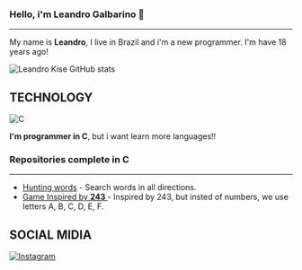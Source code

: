 ### Hello, i'm Leandro Galbarino 👋

---

My name is **Leandro**, I live in Brazil and i'm a new programmer. I'm have 18 years ago!

![Leandro Kise GitHub stats](https://github-readme-stats.vercel.app/api?username=leandrogalbarino&show_icons=true&theme=radical)

## **TECHNOLOGY**

![C](https://img.shields.io/badge/C-00599C?style=for-the-badge&logo=c&logoColor=white)

**I'm programmer in C**, but i want learn more languages!!

### Repositories complete in **C**

---

- [Hunting words](https://github.com/leandrogalbarino/Caca-Palavras)
        - Search words in all directions.
- [Game Inspired by **243** ](https://github.com/leandrogalbarino/Lab-Programacao/tree/main/TRAB%20FINAL/l1-LeandroOliveira)
        - Inspired by 243, but insted of numbers, we use letters A, B, C, D, E, F.

## **SOCIAL MIDIA**

<a href="https://www.instagram.com/leandro.kise" target="_blank">
  <img src="https://img.shields.io/badge/Instagram-E4405F?style=for-the-badge&logo=instagram&logoColor=white" alt="Instagram">
</a>


